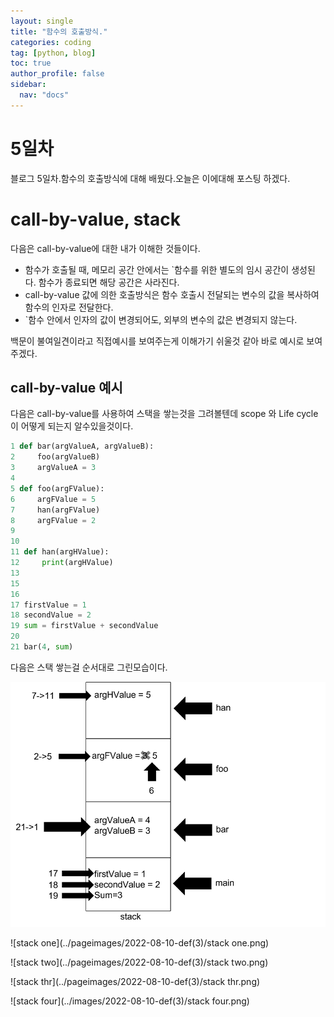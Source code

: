 ```yaml
---
layout: single
title: "함수의 호출방식."
categories: coding
tag: [python, blog]
toc: true
author_profile: false
sidebar:
  nav: "docs"
---
```


# 5일차

블로그 5일차.함수의 호출방식에 대해 배웠다.오늘은 이에대해 포스팅 하겠다.

# call-by-value, stack

다음은 call-by-value에 대한 내가 이해한 것들이다.

- 함수가 호출될 때, 메모리 공간 안에서는 `함수를 위한 별도의 임시 공간이 생성된다. 함수가 종료되면 해당 공간은 사라진다.
- call-by-value 값에 의한 호출방식은 함수 호출시 전달되는 변수의 값을 복사하여 함수의 인자로 전달한다.
- `함수 안에서 인자의 값이 변경되어도, 외부의 변수의 값은 변경되지 않는다.

백문이 불여일견이라고 직접예시를 보여주는게 이해가기 쉬울것 같아 바로 예시로 보여주겠다.

## call-by-value 예시

다음은 call-by-value를 사용하여 스택을 쌓는것을 그려볼텐데 scope 와 Life cycle이 어떻게 되는지 알수있을것이다.

```python
1 def bar(argValueA, argValueB):
2     foo(argValueB)
3     argValueA = 3
4
5 def foo(argFValue):
6 	  argFValue = 5
7     han(argFValue)
8     argFValue = 2
9
10
11 def han(argHValue):
12     print(argHValue)
13
15
16
17 firstValue = 1
18 secondValue = 2
19 sum = firstValue + secondValue
20
21 bar(4, sum)
```

다음은 스택 쌓는걸 순서대로 그린모습이다.

![stack](<../pageimages/2022-08-10-def(3)/stack.png>)

![stack one](../pageimages/2022-08-10-def(3)/stack one.png)

![stack two](../pageimages/2022-08-10-def(3)/stack two.png)

![stack thr](../pageimages/2022-08-10-def(3)/stack thr.png)

![stack four](../images/2022-08-10-def(3)/stack four.png)
